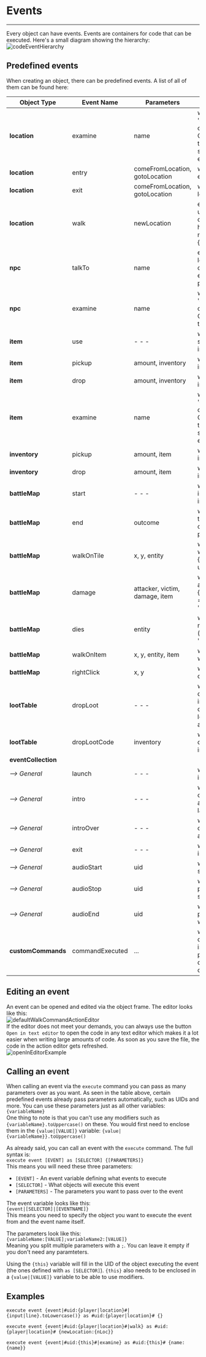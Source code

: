 # Events
___
Every object can have events. Events are containers for code that can be executed. Here's a small diagram showing the hierarchy:  
![codeEventHierarchy](../img/codeEventHierarchy.png)  

## Predefined events 
When creating an object, there can be predefined events. A list of all of them can be found here:  

| Object Type         | Event Name      | Parameters                     | Description                                                                                  |
|---------------------|-----------------|--------------------------------|----------------------------------------------------------------------------------------------|
| **location**        | examine         | name                           | when player uses 'examine' command. Compare {name} to check if entity should be examined     |
| **location**        | entry           | comeFromLocation, gotoLocation | when location is entered via goto                                                            |
| **location**        | exit            | comeFromLocation, gotoLocation | when leaving location via goto                                                               |
| **location**        | walk            | newLocation                    | executed when using walk command. Check here where to go next based on {newLocation}         |
| **npc**             | talkTo          | name                           | every NPC at location of player calls their talkTo event when player uses                    |
| **npc**             | examine         | name                           | when player uses 'examine' command. Compare {name} to check if entity                        |
| **item**            | use             | - - -                          | when player selects 'use' in inventory                                                       |
| **item**            | pickup          | amount, inventory              | when item goes into inventory                                                                |
| **item**            | drop            | amount, inventory              | when item leaves inventory                                                                   |
| **item**            | examine         | name                           | when player uses 'examine' command. Compare {name} to check if entity should be examined     |
| **inventory**       | pickup          | amount, item                   | when item goes into inventory                                                                |
| **inventory**       | drop            | amount, item                   | when item leaves into inventory                                                              |
| **battleMap**       | start           | - - -                          | when battlemap is opened and intro is done                                                   |
| **battleMap**       | end             | outcome                        | when either of the events 'fail' or 'win' take place                                         |
| **battleMap**       | walkOnTile      | x, y, entity                   | when entity walks on a tile; {entity} = npc's uid / 'player'                                 |
| **battleMap**       | damage          | attacker, victim, damage, item | when entity attacks entity; {attacker,victim} = npc's uid / 'player'                         |
| **battleMap**       | dies            | entity                         | when an entity reaches 0 HP (npc's uid / 'player')                                           |
| **battleMap**       | walkOnItem      | x, y, entity, item             | when entity walks on item                                                                    |
| **battleMap**       | rightClick      | x, y                           | when player right clicks on tile                                                             |
| **lootTable**       | dropLoot        | - - -                          | when loot table is dropped into an inventory; may only contain a loot table, not actual code |
| **lootTable**       | dropLootCode    | inventory                      | when loot table is dropped into an inventory                                                 |
| **eventCollection** |                 |                                |                                                                                              |
|  _--> General_      | launch          | - - -                          | when adventure is selected                                                                   |
|  _--> General_      | intro           | - - -                          | when character creaction is done and intro launches                                          |
|  _--> General_      | introOver       | - - -                          | when intro is over and adventure starts                                                      |
|  _--> General_      | exit            | - - -                          | when adventure is stopped                                                                    |
|  _--> General_      | audioStart      | uid                            | when audio starts playing                                                                    |
|  _--> General_      | audioStop       | uid                            | when audio stops playing via 'audio stop'                                                    |
|  _--> General_      | audioEnd        | uid                            | when audio stops playing in any way                                                          |
| **customCommands**  | commandExecuted | ...                            | when customCommand is executed; parameters depend on customCommand                           |  

## Editing an event
An event can be opened and edited via the object frame. The editor looks like this:  
![defaultWalkCommandActionEditor](../img/defaultWalkCommandActionEditor.png)  
If the editor does not meet your demands, you can always use the button `Open in text editor` to open the code in any text editor which makes it a lot easier when writing large amounts of code. As soon as you save the file, the code in the action editor gets refreshed.  
![openInEditorExample](../img/openInEditorExample.png)  

## Calling an event
When calling an event via the `execute` command you can pass as many parameters over as you want. As seen in the table above, certain predefined events already pass parameters automatically, such as UIDs and more. You can use these parameters just as all other variables: `{variableName}`  
One thing to note is that you can't use any modifiers such as `{variableName}.toUppercase()` on these. You would first need to enclose them in the `{value|[VALUE]}` variable: `{value|{variableName}}.toUppercase()`

As already said, you can call an event with the `execute` command. The full syntax is:  
`execute event [EVENT] as [SELECTOR] {[PARAMETERS]}`  
This means you will need these three parameters:  

 * `[EVENT]` - An event variable defining what events to execute
 * `[SELECTOR]` - What objects will execute this event
 * `[PARAMETERS]` - The parameters you want to pass over to the event

The event variable looks like this:  
`{event|[SELECTOR]|[EVENTNAME]}`  
This means you need to specify the object you want to execute the event from and the event name itself.  
  
The parameters look like this:  
`{variableName:[VALUE];variableName2:[VALUE]}`  
Meaning you split multiple parameters with a `;`. You can leave it empty if you don't need any paramteters.  
  
Using the `{this}` variable will fill in the UID of the object executing the event (the ones defined with `as [SELECTOR]`). `{this}` also needs to be enclosed in a `{value|[VALUE]}` variable to be able to use modifiers.
  
## Examples
`execute event {event|#uid:{player|location}#|{input|line}.toLowercase()} as #uid:{player|location}# {}`  
  
`execute event {event|#uid:{player|location}#|walk} as #uid:{player|location}# {newLocation:{nLoc}}`  
  
`execute event {event|#uid:{this}#|examine} as #uid:{this}# {name:{name}}`  







